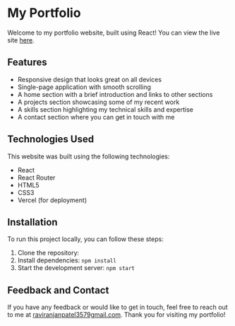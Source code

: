 # My Portfolio

Welcome to my portfolio website, built using React! You can view the live site [here](https://raviranjanpatel.vercel.app/).

## Features

- Responsive design that looks great on all devices
- Single-page application with smooth scrolling
- A home section with a brief introduction and links to other sections
- A projects section showcasing some of my recent work
- A skills section highlighting my technical skills and expertise
- A contact section where you can get in touch with me

## Technologies Used

This website was built using the following technologies:

- React
- React Router
- HTML5
- CSS3
- Vercel (for deployment)

## Installation

To run this project locally, you can follow these steps:

1. Clone the repository: 
2. Install dependencies: `npm install`
3. Start the development server: `npm start`

## Feedback and Contact

If you have any feedback or would like to get in touch, feel free to reach out to me at [raviranjanpatel3579gmail.com](mailto:raviranjanpatel3579@gmail.com). Thank you for visiting my portfolio!
